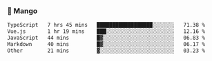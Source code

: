 ### 🥭 Mango

<!--START_SECTION:waka-->

```txt
TypeScript   7 hrs 45 mins   ██████████████████░░░░░░░   71.38 %
Vue.js       1 hr 19 mins    ███░░░░░░░░░░░░░░░░░░░░░░   12.16 %
JavaScript   44 mins         █▓░░░░░░░░░░░░░░░░░░░░░░░   06.83 %
Markdown     40 mins         █▓░░░░░░░░░░░░░░░░░░░░░░░   06.17 %
Other        21 mins         ▓░░░░░░░░░░░░░░░░░░░░░░░░   03.23 %
```

<!--END_SECTION:waka-->
